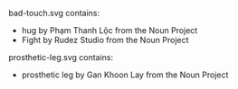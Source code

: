 bad-touch.svg contains:
- hug by Phạm Thanh Lộc from the Noun Project
- Fight by Rudez Studio from the Noun Project

prosthetic-leg.svg contains:
- prosthetic leg by Gan Khoon Lay from the Noun Project
